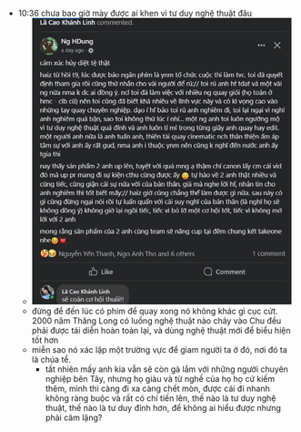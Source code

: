 - 10:36 chưa bao giờ mày được ai khen vì tư duy nghệ thuật đâu
	- ![image.png](../assets/image_1701661010484_0.png)
	- đừng để đến lúc có phim để quay xong nó không khác gì cục cứt. 2000 năm Thăng Long có luồng nghệ thuật nào chảy vào Chu đều phải được tái diễn hoàn toàn lại, và dùng nghệ thuật mới để biểu hiện tốt hơn
	- miễn sao nó xác lập một trường vực để giam người ta ở đó, nơi đó ta là chúa tể.
		- tất nhiên mấy anh kia vẫn sẽ còn gà lắm với những người chuyên nghiệp bên Tây, nhưng họ giàu và từ nghề của họ họ cứ kiếm thêm, mình thì càng đi xa càng chết mòn, được cái đi nhanh không ràng buộc và rất có chí tiến lên, thế nào là tư duy nghệ thuật, thế nào là tư duy đỉnh hơn, để không ai hiểu được nhưng phải câm lặng?